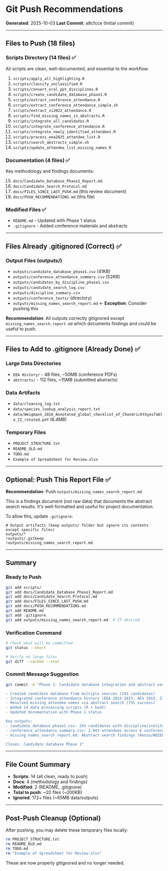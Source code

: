 # Git Push Recommendations

**Generated**: 2025-10-03
**Last Commit**: a8cfcce (Initial commit)

---

## Files to Push (18 files)

### Scripts Directory (14 files) ✅

All scripts are clean, well-documented, and essential to the workflow:

1. `scripts/apply_all_highlighting.R`
2. `scripts/classify_unclassified.R`
3. `scripts/convert_oral_ppt_disciplines.R`
4. `scripts/create_candidate_database_phase1.R`
5. `scripts/extract_conference_attendance.R`
6. `scripts/extract_conference_attendance_simple.sh`
7. `scripts/extract_si2022_attendance.R`
8. `scripts/find_missing_names_in_abstracts.R`
9. `scripts/integrate_all_candidates.R`
10. `scripts/integrate_conference_attendance.R`
11. `scripts/integrate_newly_identified_attendees.R`
12. `scripts/process_eea2025_attendee_list.R`
13. `scripts/search_abstracts_simple.sh`
14. `scripts/update_attendee_list_missing_names.R`

### Documentation (4 files) ✅

Key methodology and findings documents:

15. `docs/Candidate_Database_Phase1_Report.md`
16. `docs/Candidate_Search_Protocol.md`
17. `docs/FILES_SINCE_LAST_PUSH.md` (this review document)
18. `docs/PUSH_RECOMMENDATIONS.md` (this file)

### Modified Files ✅

- `README.md` - Updated with Phase 1 status
- `.gitignore` - Added conference materials and abstracts

---

## Files Already .gitignored (Correct) ✅

### Output Files (outputs/)
- `outputs/candidate_database_phase1.csv` (41KB)
- `outputs/conference_attendance_summary.csv` (52KB)
- `outputs/candidates_by_discipline_phase1.csv`
- `outputs/candidate_search_log.csv`
- `outputs/discipline_summary.csv`
- `outputs/conference_texts/` (directory)
- `outputs/missing_names_search_report.md` ← **Exception**: Consider pushing this

**Recommendation**: All outputs correctly gitignored except `missing_names_search_report.md` which documents findings and could be useful to push.

---

## Files to Add to .gitignore (Already Done) ✅

### Large Data Directories
- `EEA History/` - 48 files, ~50MB (conference PDFs)
- `abstracts/` - 112 files, ~15MB (submitted abstracts)

### Data Artifacts
- `data/cleaning_log.txt`
- `data/species_lookup_analysis_report.txt`
- `data/Weigmann_2016_Annotated_global_checklist_of_ChondrichthyesTable_II_rotated.pdf` (6.4MB)

### Temporary Files
- `PROJECT_STRUCTURE.txt`
- `README_OLD.md`
- `TODO.md`
- `Example of Spreadsheet for Review.xlsx`

---

## Optional: Push This Report File ✅

**Recommendation**: Push `outputs/missing_names_search_report.md`

This is a findings document (not raw data) that documents the abstract search results. It's well-formatted and useful for project documentation.

To allow this, update `.gitignore`:

```gitignore
# Output artifacts (keep outputs/ folder but ignore its contents except specific files)
outputs/*
!outputs/.gitkeep
!outputs/missing_names_search_report.md
```

---

## Summary

### Ready to Push

```bash
git add scripts/
git add docs/Candidate_Database_Phase1_Report.md
git add docs/Candidate_Search_Protocol.md
git add docs/FILES_SINCE_LAST_PUSH.md
git add docs/PUSH_RECOMMENDATIONS.md
git add README.md
git add .gitignore
git add outputs/missing_names_search_report.md  # If desired
```

### Verification Command

```bash
# Check what will be committed
git status --short

# Verify no large files
git diff --cached --stat
```

### Commit Message Suggestion

```bash
git commit -m "Phase 1: Candidate database integration and abstract search

- Created candidate database from multiple sources (243 candidates)
- Integrated conference attendance history (EEA 2013-2023, AES 2015, SI2022)
- Resolved missing attendee names via abstract search (75% success)
- Added 14 data processing scripts (R + bash)
- Updated documentation with Phase 1 status

Key outputs:
- candidate_database_phase1.csv: 243 candidates with discipline/institution/email
- conference_attendance_summary.csv: 2,043 attendees across 6 conferences
- missing_names_search_report.md: Abstract search findings (Renzo/WOZEP/etc)

Closes: Candidate database Phase 1"
```

---

## File Count Summary

- **Scripts**: 14 (all clean, ready to push)
- **Docs**: 4 (methodology and findings)
- **Modified**: 2 (README, .gitignore)
- **Total to push**: ~20 files (~200KB)
- **Ignored**: 172+ files (~65MB data/outputs)

---

## Post-Push Cleanup (Optional)

After pushing, you may delete these temporary files locally:

```bash
rm PROJECT_STRUCTURE.txt
rm README_OLD.md
rm TODO.md
rm "Example of Spreadsheet for Review.xlsx"
```

These are now properly gitignored and no longer needed.
